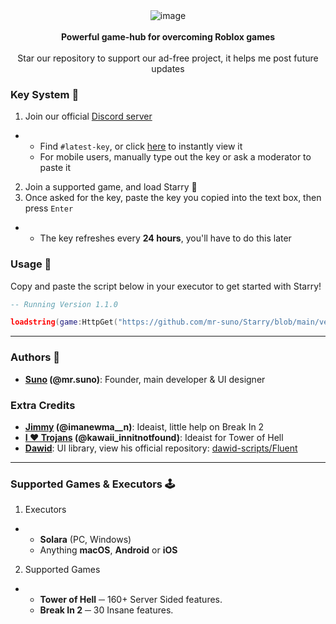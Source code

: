 <div align="center">
  <img src="https://github.com/mr-suno/Starry/assets/173532449/38ff029b-3817-4c4f-97a4-1065154a4a59" alt="image">
  <br><br>
  <b>Powerful game-hub for overcoming Roblox games</b>
  <br><br>
  Star our repository to support our ad-free project, it helps me post future updates
</div>

### Key System 🔑

1. Join our official [Discord server](https://discord.gg/DDtKW3zF45)
- - Find `#latest-key`, or click [here](https://discord.com/channels/1217389490663063583/1220620564163461171) to instantly view it
  - For mobile users, manually type out the key or ask a moderator to paste it

2. Join a supported game, and load Starry 💫
3. Once asked for the key, paste the key you copied into the text box, then press `Enter`
- - The key refreshes every **24 hours**, you'll have to do this later

### Usage 👋

Copy and paste the script below in your executor to get started with Starry!

```lua
-- Running Version 1.1.0

loadstring(game:HttpGet("https://github.com/mr-suno/Starry/blob/main/version/main.lua?raw=true"))()
```

---

### Authors 📜

* **[Suno](https://github.com/mr-suno) (@mr.suno)**: Founder, main developer & UI designer

### Extra Credits

* **[Jimmy](https://github.com/tropxzz) (@imanewma__n)**: Ideaist, little help on Break In 2
* **[I ♥ Trojans](https://github.com/lettercount) (@kawaii_innitnotfound)**: Ideaist for Tower of Hell
* **[Dawid](https://github.com/dawid-scripts)**: UI library, view his official repository: [dawid-scripts/Fluent](https://github.com/dawid-scripts/Fluent)

---

### Supported Games & Executors 🕹️

1. Executors
- - **Solara** (PC, Windows)
  - Anything **macOS**, **Android** or **iOS**

2. Supported Games
- - **Tower of Hell** ─ 160+ Server Sided features.
  - **Break In 2** ─ 30 Insane features.
